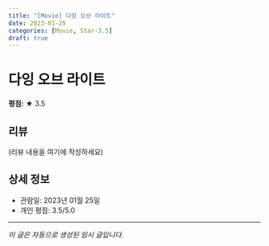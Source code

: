 ```yaml
---
title: "[Movie] 다잉 오브 라이트"
date: 2023-01-25
categories: [Movie, Star-3.5]
draft: true
---
```


# 다잉 오브 라이트

**평점:** ★ 3.5

## 리뷰

(리뷰 내용을 여기에 작성하세요)

## 상세 정보

- 관람일: 2023년 01월 25일
- 개인 평점: 3.5/5.0

---

*이 글은 자동으로 생성된 임시 글입니다.*
